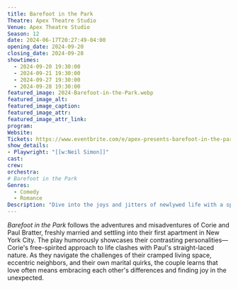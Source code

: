 ```yaml
---
title: Barefoot in the Park
Theatre: Apex Theatre Studio
Venue: Apex Theatre Studio
Season: 12
date: 2024-06-17T20:27:49-04:00
opening_date: 2024-09-20
closing_date: 2024-09-28
showtimes:
  - 2024-09-20 19:30:00
  - 2024-09-21 19:30:00
  - 2024-09-27 19:30:00
  - 2024-09-28 19:30:00
featured_image: 2024-Barefoot-in-the-Park.webp
featured_image_alt: 
featured_image_caption: 
featured_image_attr: 
featured_image_attr_link: 
program:
Website: 
Tickets: https://www.eventbrite.com/e/apex-presents-barefoot-in-the-park-by-neil-simon-tickets-991060457507?aff=jaxplays
show_details: 
- Playwright: "[[w:Neil Simon]]"
cast:
crew:
orchestra:
# Barefoot in the Park
Genres:
  - Comedy
  - Romance
Description: "Dive into the joys and jitters of newlywed life with a spirited look at a young couple learning to live and love in a tiny New York apartment."
---
```

*Barefoot in the Park* follows the adventures and misadventures of Corie and Paul Bratter, freshly married and settling into their first apartment in New York City. The play humorously showcases their contrasting personalities—Corie's free-spirited approach to life clashes with Paul's straight-laced nature. As they navigate the challenges of their cramped living space, eccentric neighbors, and their own marital quirks, the couple learns that love often means embracing each other's differences and finding joy in the unexpected.